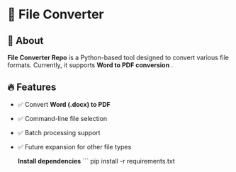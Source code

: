 # 📄 File Converter

## 🚀 About
**File Converter Repo** is a Python-based tool designed to convert various file formats. Currently, it supports **Word to PDF conversion** .

## 🔥 Features
- ✅ Convert **Word (.docx) to PDF**
- ✅ Command-line file selection
- ✅ Batch processing support
- ✅ Future expansion for other file types

   **Install dependencies**
      ```
       pip install -r requirements.txt

